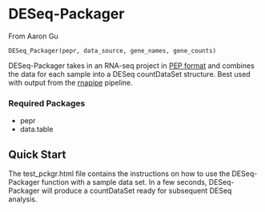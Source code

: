 # DESeq-Packager
From Aaron Gu

`DESeq_Packager(pepr, data_source, gene_names, gene_counts)`

DESeq-Packager takes in an RNA-seq project in [PEP format](https://pepkit.github.io/docs/pepr/) and combines the data for each sample into a DESeq countDataSet structure. Best used with output from the [rnapipe](https://github.com/databio/rnapipe) pipeline.

### Required Packages

- pepr
- data.table

## Quick Start

The test_pckgr.html file contains the instructions on how to use the DESeq-Packager function with a sample data set. In a few seconds, DESeq-Packager will produce a countDataSet ready for subsequent DESeq analysis.
